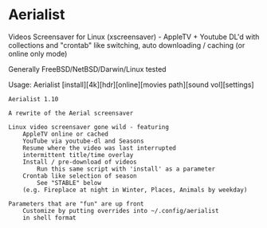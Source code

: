 # Aerialist
Videos Screensaver for Linux (xscreensaver) - AppleTV + Youtube DL'd with collections and "crontab" like switching, auto downloading / caching (or online only mode)

Generally FreeBSD/NetBSD/Darwin/Linux tested


Usage: Aerialist [install][4k][hdr][online][movies path][sound vol][settings]

	Aerialist 1.10

	A rewrite of the Aerial screensaver

	Linux video screensaver gone wild - featuring
		AppleTV online or cached
		YouTube via youtube-dl and Seasons
		Resume where the video was last interrupted
		intermittent title/time overlay
		Install / pre-download of videos
			Run this same script with 'install' as a parameter
		Crontab like selection of season
			See "STABLE" below
		(e.g. Fireplace at night in Winter, Places, Animals by weekday)

	Parameters that are "fun" are up front
		Customize by putting overrides into ~/.config/aerialist
		in shell format
